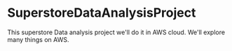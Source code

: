 # SuperstoreDataAnalysisProject
This superstore Data analysis project we'll do it in AWS cloud. We'll explore many things on AWS. 
